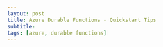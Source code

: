 ```yaml
---
layout: post
title: Azure Durable Functions - Quickstart Tips
subtitle:
tags: [azure, durable functions]
---
```



